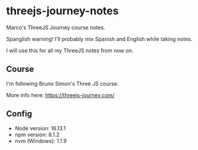 # threejs-journey-notes
Marco's ThreeJS Journey course notes.

Spanglish warning! I'll probably mix Spanish and English while taking notes.

I will use this for all my ThreeJS notes from now on.


## Course

I'm following Bruno Simon's Three JS course.

More info here: https://threejs-journey.com/

## Config
- Node version: 16.13.1
- npm version: 8.1.2
- nvm (Windows): 1.1.9